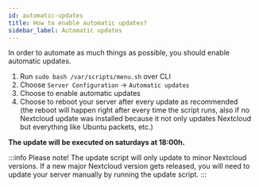 ```yaml
---
id: automatic-updates
title: How to enable automatic updates?
sidebar_label: Automatic updates
---
```


In order to automate as much things as possible, you should enable automatic updates.

1. Run `sudo bash /var/scripts/menu.sh` over CLI
1. Choose `Server Configuration` -> `Automatic updates`
1. Choose to enable automatic updates
1. Choose to reboot your server after every update as recommended<br/>
(the reboot will happen right after every time the script runs, also if no Nextcloud update was installed because it not only updates Nextcloud but everything like Ubuntu packets, etc.)

**The update will be executed on saturdays at 18:00h.**

:::info Please note!
The update script will only update to minor Nextcloud versions. If a new major Nextcloud version gets released, you will need to update your server manually by running the update script.
:::